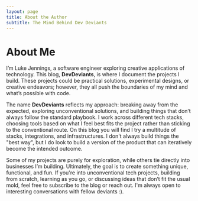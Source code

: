 ```yaml
---
layout: page
title: About the Author
subtitle: The Mind Behind Dev Deviants
---
```


# About Me

I’m Luke Jennings, a software engineer exploring creative applications of technology. This blog, **DevDeviants**, is where I document the projects I build. These projects could be practical solutions, experimental designs, or creative endeavors; however, they all push the boundaries of my mind and what’s possible with code.

The name **DevDeviants** reflects my approach: breaking away from the expected, exploring unconventional solutions, and building things that don’t always follow the standard playbook. I work across different tech stacks, choosing tools based on what I feel best fits the project rather than sticking to the conventional route. On this blog you will find I try a multitude of stacks, integrations, and infrastructures. I don't always build things the "best way", but I do look to build a version of the product that can iteratively become the intended outcome. 

Some of my projects are purely for exploration, while others tie directly into businesses I’m building. Ultimately, the goal is to create something unique, functional, and fun. If you're into unconventional tech projects, building from scratch, learning as you go, or discussing ideas that don’t fit the usual mold, feel free to subscribe to the blog or reach out. I'm always open to interesting conversations with fellow deviants :).
